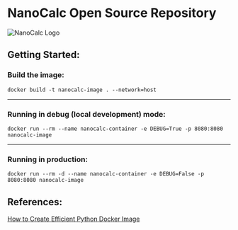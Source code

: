 # NanoCalc Open Source Repository
![NanoCalc Logo](https://github.com/NanoCalc/nanocalc-oss/assets/34662089/ccfab544-a9ab-4043-bf98-251da4179e90)

## Getting Started:

### Build the image:
```shell 
docker build -t nanocalc-image . --network=host
```
---
### Running in debug (local development) mode:
```shell
docker run --rm --name nanocalc-container -e DEBUG=True -p 8080:8080 nanocalc-image
```
---
### Running in production:

```shell
docker run --rm -d --name nanocalc-container -e DEBUG=False -p 8080:8080 nanocalc-image
```

## References:
[How to Create Efficient Python Docker Image](https://www.makeuseof.com/python-docker-image-create-efficient/)
